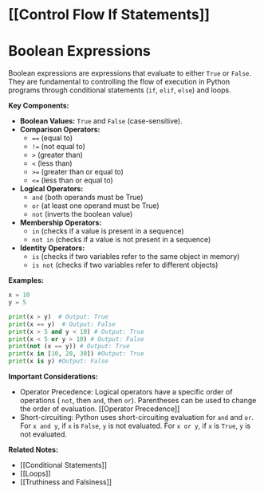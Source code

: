 # [[Control Flow If Statements]]
# Boolean Expressions

Boolean expressions are expressions that evaluate to either `True` or `False`.  They are fundamental to controlling the flow of execution in Python programs through conditional statements (`if`, `elif`, `else`) and loops.

**Key Components:**

* **Boolean Values:** `True` and `False` (case-sensitive).
* **Comparison Operators:**
    * `==` (equal to)
    * `!=` (not equal to)
    * `>` (greater than)
    * `<` (less than)
    * `>=` (greater than or equal to)
    * `<=` (less than or equal to)
* **Logical Operators:**
    * `and` (both operands must be True)
    * `or` (at least one operand must be True)
    * `not` (inverts the boolean value)
* **Membership Operators:**
    * `in` (checks if a value is present in a sequence)
    * `not in` (checks if a value is not present in a sequence)
* **Identity Operators:**
    * `is` (checks if two variables refer to the same object in memory)
    * `is not` (checks if two variables refer to different objects)


**Examples:**

```python
x = 10
y = 5

print(x > y)  # Output: True
print(x == y)  # Output: False
print(x > 5 and y < 10) # Output: True
print(x < 5 or y > 10) # Output: False
print(not (x == y)) # Output: True
print(x in [10, 20, 30]) #Output: True
print(x is y) #Output: False
```

**Important Considerations:**

* Operator Precedence:  Logical operators have a specific order of operations ( `not`, then `and`, then `or`). Parentheses can be used to change the order of evaluation. [[Operator Precedence]]
* Short-circuiting:  Python uses short-circuiting evaluation for `and` and `or`.  For `x and y`, if `x` is `False`, `y` is not evaluated.  For `x or y`, if `x` is `True`, `y` is not evaluated.

**Related Notes:**

* [[Conditional Statements]]
* [[Loops]]
* [[Truthiness and Falsiness]]


